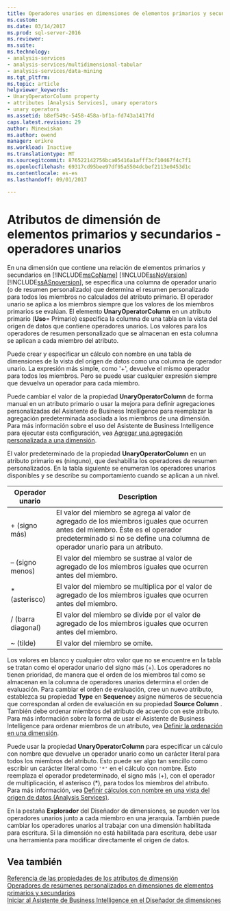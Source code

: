 ```yaml
---
title: Operadores unarios en dimensiones de elementos primarios y secundarios | Documentos de Microsoft
ms.custom: 
ms.date: 03/14/2017
ms.prod: sql-server-2016
ms.reviewer: 
ms.suite: 
ms.technology:
- analysis-services
- analysis-services/multidimensional-tabular
- analysis-services/data-mining
ms.tgt_pltfrm: 
ms.topic: article
helpviewer_keywords:
- UnaryOperatorColumn property
- attributes [Analysis Services], unary operators
- unary operators
ms.assetid: b8ef549c-5458-458a-bf1a-fd743a1417fd
caps.latest.revision: 29
author: Minewiskan
ms.author: owend
manager: erikre
ms.workload: Inactive
ms.translationtype: MT
ms.sourcegitcommit: 876522142756bca05416a1afff3cf10467f4c7f1
ms.openlocfilehash: 69317cd95bee97df95a5504dcbef2113e0453d1c
ms.contentlocale: es-es
ms.lasthandoff: 09/01/2017

---
```

# <a name="parent-child-dimension-attributes---unary-operators"></a>Atributos de dimensión de elementos primarios y secundarios - operadores unarios
  En una dimensión que contiene una relación de elementos primarios y secundarios en [!INCLUDE[msCoName](../../includes/msconame-md.md)] [!INCLUDE[ssNoVersion](../../includes/ssnoversion-md.md)] [!INCLUDE[ssASnoversion](../../includes/ssasnoversion-md.md)], se especifica una columna de operador unario (o de resumen personalizado) que determina el resumen personalizado para todos los miembros no calculados del atributo primario. El operador unario se aplica a los miembros siempre que los valores de los miembros primarios se evalúan. El elemento **UnaryOperatorColumn** en un atributo primario (**Uso**= Primario) especifica la columna de una tabla en la vista del origen de datos que contiene operadores unarios. Los valores para los operadores de resumen personalizado que se almacenan en esta columna se aplican a cada miembro del atributo.  
  
 Puede crear y especificar un cálculo con nombre en una tabla de dimensiones de la vista del origen de datos como una columna de operador unario. La expresión más simple, como '+', devuelve el mismo operador para todos los miembros. Pero se puede usar cualquier expresión siempre que devuelva un operador para cada miembro.  
  
 Puede cambiar el valor de la propiedad **UnaryOperatorColumn** de forma manual en un atributo primario o usar la mejora para definir agregaciones personalizadas del Asistente de Business Intelligence para reemplazar la agregación predeterminada asociada a los miembros de una dimensión. Para más información sobre el uso del Asistente de Business Intelligence para ejecutar esta configuración, vea [Agregar una agregación personalizada a una dimensión](../../analysis-services/multidimensional-models/bi-wizard-add-a-custom-aggregation-to-a-dimension.md).  
  
 El valor predeterminado de la propiedad **UnaryOperatorColumn** en un atributo primario es (ninguno), que deshabilita los operadores de resumen personalizados. En la tabla siguiente se enumeran los operadores unarios disponibles y se describe su comportamiento cuando se aplican a un nivel.  
  
|Operador unario|Description|  
|--------------------|-----------------|  
|+ (signo más)|El valor del miembro se agrega al valor de agregado de los miembros iguales que ocurren antes del miembro. Éste es el operador predeterminado si no se define una columna de operador unario para un atributo.|  
|– (signo menos)|El valor del miembro se sustrae al valor de agregado de los miembros iguales que ocurren antes del miembro.|  
|* (asterisco)|El valor del miembro se multiplica por el valor de agregado de los miembros iguales que ocurren antes del miembro.|  
|/ (barra diagonal)|El valor del miembro se divide por el valor de agregado de los miembros iguales que ocurren antes del miembro.|  
|~ (tilde)|El valor del miembro se omite.|  
  
 Los valores en blanco y cualquier otro valor que no se encuentre en la tabla se tratan como el operador unario del signo más (+). Los operadores no tienen prioridad, de manera que el orden de los miembros tal como se almacenan en la columna de operadores unarios determina el orden de evaluación. Para cambiar el orden de evaluación, cree un nuevo atributo, establezca su propiedad **Type** en **Sequence**y asigne números de secuencia que correspondan al orden de evaluación en su propiedad **Source Column** . También debe ordenar miembros del atributo de acuerdo con este atributo. Para más información sobre la forma de usar el Asistente de Business Intelligence para ordenar miembros de un atributo, vea [Definir la ordenación en una dimensión](../../analysis-services/multidimensional-models/bi-wizard-define-the-ordering-for-a-dimension.md).  
  
 Puede usar la propiedad **UnaryOperatorColumn** para especificar un cálculo con nombre que devuelve un operador unario como un carácter literal para todos los miembros del atributo. Esto puede ser algo tan sencillo como escribir un carácter literal como `'*'` en el cálculo con nombre. Esto reemplaza el operador predeterminado, el signo más (+), con el operador de multiplicación, el asterisco (*), para todos los miembros del atributo. Para más información, vea [Definir cálculos con nombre en una vista del origen de datos &#40;Analysis Services&#41;](../../analysis-services/multidimensional-models/define-named-calculations-in-a-data-source-view-analysis-services.md).  
  
 En la pestaña **Explorador** del Diseñador de dimensiones, se pueden ver los operadores unarios junto a cada miembro en una jerarquía. También puede cambiar los operadores unarios al trabajar con una dimensión habilitada para escritura. Si la dimensión no está habilitada para escritura, debe usar una herramienta para modificar directamente el origen de datos.  
  
## <a name="see-also"></a>Vea también  
 [Referencia de las propiedades de los atributos de dimensión](../../analysis-services/multidimensional-models/dimension-attribute-properties-reference.md)   
 [Operadores de resúmenes personalizados en dimensiones de elementos primarios y secundarios](../../analysis-services/multidimensional-models/parent-child-dimension-attributes-custom-rollup-operators.md)   
 [Iniciar al Asistente de Business Intelligence en el Diseñador de dimensiones](../../analysis-services/multidimensional-models/database-dimensions-bi-wizard-in-dimension-designer.md)  
  
  

